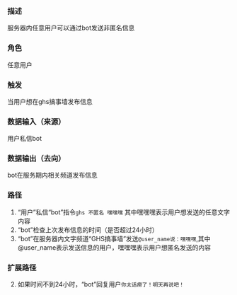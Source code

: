 ### 描述

服务器内任意用户可以通过bot发送非匿名信息

### 角色

任意用户

### 触发

当用户想在ghs搞事墙发布信息

### 数据输入（来源）

用户私信bot

### 数据输出（去向）

bot在服务期内相关频道发布信息

### 路径

1. “用户”私信“bot”指令```ghs 不匿名 嘿嘿嘿``` 其中嘿嘿嘿表示用户想发送的任意文字内容
2. “bot”检查上次发布信息的时间（是否超过24小时）
3. “bot”在服务器内文字频道“GHS搞事墙”发送```@user_name说：嘿嘿嘿```,其中@user_name表示发送信息的用户，嘿嘿嘿表示用户想匿名发送的内容

### 扩展路径

2. 如果时间不到24小时，“bot”回复用户```你太话痨了！明天再说吧！```
